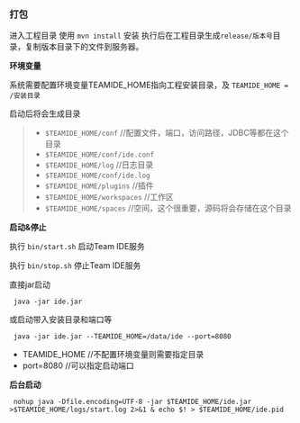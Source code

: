 ### 打包

进入工程目录
使用 ` mvn install ` 安装
执行后在工程目录生成` release/版本号 `目录，复制版本目录下的文件到服务器。

**环境变量**

系统需要配置环境变量TEAMIDE_HOME指向工程安装目录，及 `TEAMIDE_HOME = /安装目录`

启动后将会生成目录
> + `$TEAMIDE_HOME/conf` //配置文件，端口，访问路径，JDBC等都在这个目录
> + `$TEAMIDE_HOME/conf/ide.conf`
> + `$TEAMIDE_HOME/log` //日志目录
> + `$TEAMIDE_HOME/conf/ide.log`
> + `$TEAMIDE_HOME/plugins` //插件
> + `$TEAMIDE_HOME/workspaces` //工作区
> + `$TEAMIDE_HOME/spaces` //空间，这个很重要，源码将会存储在这个目录

**启动&停止**

执行 `bin/start.sh` 启动Team IDE服务

执行 `bin/stop.sh` 停止Team IDE服务

直接jar启动

` java -jar ide.jar`

或启动带入安装目录和端口等

` java -jar ide.jar --TEAMIDE_HOME=/data/ide --port=8080`

- TEAMIDE_HOME //不配置环境变量则需要指定目录
- port=8080    //可以指定启动端口

**后台启动**

` nohup java -Dfile.encoding=UTF-8 -jar $TEAMIDE_HOME/ide.jar >$TEAMIDE_HOME/logs/start.log 2>&1 & echo $! > $TEAMIDE_HOME/ide.pid`
